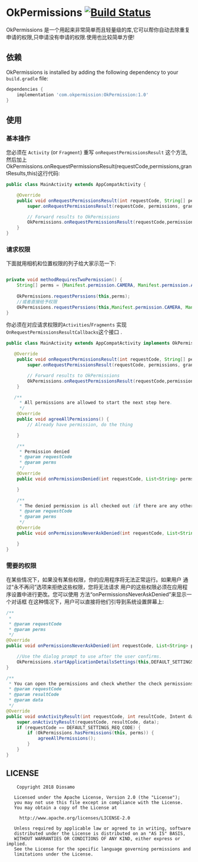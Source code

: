 # OkPermissions 	[![Build Status][1]][2]
OkPermissions 是一个用起来非常简单而且轻量级的库,它可以帮你自动去除重复申请的权限,只申请没有申请的权限.使用也比较简单方便!



## 依赖

OkPermissions is installed by adding the following dependency to your `build.gradle` file:

```groovy
dependencies {
    implementation 'com.okpermission:OkPermission:1.0'
}
```


## 使用

### 基本操作

您必须在 `Activity` (or `Fragment`) 重写 `onRequestPermissionsResult` 这个方法,然后加上OkPermissions.onRequestPermissionsResult(requestCode,permissions,grantResults,this)这行代码:

```java
public class MainActivity extends AppCompatActivity {

    @Override
    public void onRequestPermissionsResult(int requestCode, String[] permissions, int[] grantResults) {
        super.onRequestPermissionsResult(requestCode, permissions, grantResults);

        // Forward results to OkPermissions
        OkPermissions.onRequestPermissionsResult(requestCode,permissions,grantResults,this);
    }
}
```

### 请求权限


下面就用相机和位置权限的列子给大家示范一下:

```java

private void methodRequiresTwoPermission() {
    String[] perms = {Manifest.permission.CAMERA, Manifest.permission.ACCESS_FINE_LOCATION};
	
	OkPermissions.requestPerssions(this,perms);
    //或者直接给予权限
    OkPermissions.requestPerssions(this,Manifest.permission.CAMERA, Manifest.permission.ACCESS_FINE_LOCATION,Manifest.permission.READ_PHONE_STATE);
}
```



你必须在对应请求权限的`Activities`/`Fragments` 实现 `OnRequestPermissionsResultCallbacks`这个接口 .

```java
public class MainActivity extends AppCompatActivity implements OkPermissions.OnRequestPermissionsResultCallbacks {

   @Override
    public void onRequestPermissionsResult(int requestCode, String[] permissions, int[] grantResults) {
        super.onRequestPermissionsResult(requestCode, permissions, grantResults);

        // Forward results to OkPermissions
        OkPermissions.onRequestPermissionsResult(requestCode,permissions,grantResults,this);
    }

   /**
     * All permissions are allowed to start the next step here.
     */
    @Override
    public void agreeAllPermissions() {
        // Already have permission, do the thing

    }

    /**
     * Permission denied
     * @param requestCode
     * @param perms
     */
    @Override
    public void onPermissionsDenied(int requestCode, List<String> perms) {

    }

    /**
     * The denied permission is all checked out (if there are any other permissions that are not checked, the onPermissionsDenied)
     * @param requestCode
     * @param perms
     */
    @Override
    public void onPermissionsNeverAskDenied(int requestCode, List<String> perms) {

    }
}
```

### 需要的权限

在某些情况下，如果没有某些权限，你的应用程序将无法正常运行。如果用户
通过“永不再问”选项来拒绝这些权限，您将无法请求
用户的这些权限必须在应用程序设置中进行更改。您可以使用
方法“onPermissionsNeverAskDenied”来显示一个对话框
在这种情况下，用户可以直接将他们引导到系统设置屏幕上:

```java
/**
 *
 * @param requestCode
 * @param perms
 */
@Override
public void onPermissionsNeverAskDenied(int requestCode, List<String> perms) {

    //Use the dialog prompt to use after the user confirms.
    OkPermissions.startApplicationDetailsSettings(this,DEFAULT_SETTINGS_REQ_CODE);
}

/**
 * You can open the permissions and check whether the check permissions are open and then execute agreeAllPermissions() directly
 * @param requestCode
 * @param resultCode
 * @param data
 */
@Override
public void onActivityResult(int requestCode, int resultCode, Intent data) {
    super.onActivityResult(requestCode, resultCode, data);
    if (requestCode == DEFAULT_SETTINGS_REQ_CODE) {
        if (OkPermissions.hasPermissions(this, perms)) {
            agreeAllPermissions();
        }
    }
}
```


## LICENSE

```
	Copyright 2018 Diosamo

   Licensed under the Apache License, Version 2.0 (the "License");
   you may not use this file except in compliance with the License.
   You may obtain a copy of the License at

     http://www.apache.org/licenses/LICENSE-2.0

   Unless required by applicable law or agreed to in writing, software
   distributed under the License is distributed on an "AS IS" BASIS,
   WITHOUT WARRANTIES OR CONDITIONS OF ANY KIND, either express or implied.
   See the License for the specific language governing permissions and
   limitations under the License.

```
[1]: https://travis-ci.org/Diosamo/OkPermissions.svg?branch=master
[2]: https://travis-ci.org/Diosamo/OkPermissions
